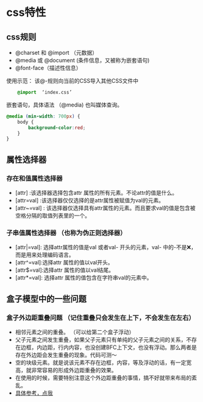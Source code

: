 # css特性

## css规则 
- @charset 和 @import （元数据）
- @media 或 @document (条件信息，又被称为嵌套语句)
- @font-face（描述性信息）

使用示范： 该@-规则向当前的CSS导入其他CSS文件中
```css
    @import  ‘index.css’
```
嵌套语句，具体语法 （@media) 也叫媒体查询。
```css
@media (min-width: 700px) {
    body {
        background-color:red;
    }
}
```

## 属性选择器 

### 存在和值属性选择器 
- [attr] :该选择器选择包含attr 属性的所有元素。不论attr的值是什么。
- [attr=val] :该选择器仅仅选择的是attr属性被赋值为val的元素。
- [attr~=val] : 该选择器仅选择具有attr属性的元素。而且要求val的值是包含被空格分隔的取值列表里的一个。

### 子串值属性选择器 （也称为伪正则选择器） 
- [attr|=val]: 选择attr属性的值是val 或者val- 开头的元素，val- 中的-不是❌，而是用来处理编码语言。
- [attr^=val]:选择attr 属性的值以val开头。
- [attr$=val]:选择attr 属性的值以val结尾。
- [attr*=val]: 选择attr 属性的值包含在字符串val的元素中。


## 盒子模型中的一些问题 

### 盒子外边距重叠问题 （记住重叠只会发生在上下，不会发生在左右）
- 相邻元素之间的重叠。 （可以给第二个盒子浮动）
- 父子元素之间发生重叠，如果父子元素只有单纯的父子元素之间的关系，不存在边框，内边距，行内内容，也没创建BFC上下文，也没有浮动。那么两者是存在外边距会发生重叠的现象。代码可测～
- 空的块级元素。就是说该元素不存在边框，内容，等及浮动的话，有一定宽高，就非常容易的形成外边距重叠的效果。
- 在使用的时候，需要特别注意这个外边距重叠的事情，搞不好就带来布局的紊乱。
- [具体参考，点我](https://developer.mozilla.org/zh-CN/docs/Web/CSS/CSS_Box_Model/Mastering_margin_collapsing)